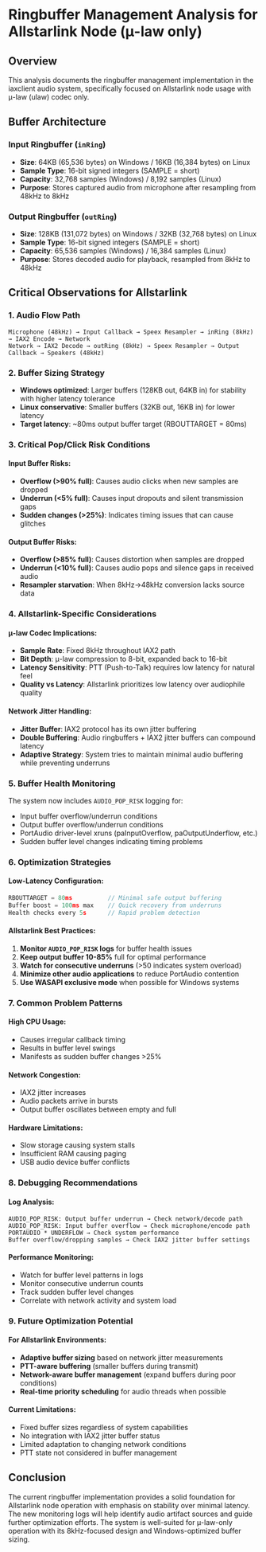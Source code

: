 # Ringbuffer Management Analysis for Allstarlink Node (μ-law only)

## Overview
This analysis documents the ringbuffer management implementation in the iaxclient audio system, specifically focused on Allstarlink node usage with μ-law (ulaw) codec only.

## Buffer Architecture

### Input Ringbuffer (`inRing`)
- **Size**: 64KB (65,536 bytes) on Windows / 16KB (16,384 bytes) on Linux
- **Sample Type**: 16-bit signed integers (SAMPLE = short)
- **Capacity**: 32,768 samples (Windows) / 8,192 samples (Linux)
- **Purpose**: Stores captured audio from microphone after resampling from 48kHz to 8kHz

### Output Ringbuffer (`outRing`) 
- **Size**: 128KB (131,072 bytes) on Windows / 32KB (32,768 bytes) on Linux
- **Sample Type**: 16-bit signed integers (SAMPLE = short) 
- **Capacity**: 65,536 samples (Windows) / 16,384 samples (Linux)
- **Purpose**: Stores decoded audio for playback, resampled from 8kHz to 48kHz

## Critical Observations for Allstarlink

### 1. Audio Flow Path
```
Microphone (48kHz) → Input Callback → Speex Resampler → inRing (8kHz) → IAX2 Encode → Network
Network → IAX2 Decode → outRing (8kHz) → Speex Resampler → Output Callback → Speakers (48kHz)
```

### 2. Buffer Sizing Strategy
- **Windows optimized**: Larger buffers (128KB out, 64KB in) for stability with higher latency tolerance
- **Linux conservative**: Smaller buffers (32KB out, 16KB in) for lower latency
- **Target latency**: ~80ms output buffer target (RBOUTTARGET = 80ms)

### 3. Critical Pop/Click Risk Conditions

#### Input Buffer Risks:
- **Overflow (>90% full)**: Causes audio clicks when new samples are dropped
- **Underrun (<5% full)**: Causes input dropouts and silent transmission gaps
- **Sudden changes (>25%)**: Indicates timing issues that can cause glitches

#### Output Buffer Risks:
- **Overflow (>85% full)**: Causes distortion when samples are dropped
- **Underrun (<10% full)**: Causes audio pops and silence gaps in received audio
- **Resampler starvation**: When 8kHz→48kHz conversion lacks source data

### 4. Allstarlink-Specific Considerations

#### μ-law Codec Implications:
- **Sample Rate**: Fixed 8kHz throughout IAX2 path
- **Bit Depth**: μ-law compression to 8-bit, expanded back to 16-bit
- **Latency Sensitivity**: PTT (Push-to-Talk) requires low latency for natural feel
- **Quality vs Latency**: Allstarlink prioritizes low latency over audiophile quality

#### Network Jitter Handling:
- **Jitter Buffer**: IAX2 protocol has its own jitter buffering
- **Double Buffering**: Audio ringbuffers + IAX2 jitter buffers can compound latency
- **Adaptive Strategy**: System tries to maintain minimal audio buffering while preventing underruns

### 5. Buffer Health Monitoring

The system now includes `AUDIO_POP_RISK` logging for:
- Input buffer overflow/underrun conditions
- Output buffer overflow/underrun conditions  
- PortAudio driver-level xruns (paInputOverflow, paOutputUnderflow, etc.)
- Sudden buffer level changes indicating timing problems

### 6. Optimization Strategies

#### Low-Latency Configuration:
```c
RBOUTTARGET = 80ms          // Minimal safe output buffering
Buffer boost = 100ms max    // Quick recovery from underruns
Health checks every 5s      // Rapid problem detection
```

#### Allstarlink Best Practices:
1. **Monitor `AUDIO_POP_RISK` logs** for buffer health issues
2. **Keep output buffer 10-85%** full for optimal performance
3. **Watch for consecutive underruns** (>50 indicates system overload)
4. **Minimize other audio applications** to reduce PortAudio contention
5. **Use WASAPI exclusive mode** when possible for Windows systems

### 7. Common Problem Patterns

#### High CPU Usage:
- Causes irregular callback timing
- Results in buffer level swings
- Manifests as sudden buffer changes >25%

#### Network Congestion:
- IAX2 jitter increases
- Audio packets arrive in bursts
- Output buffer oscillates between empty and full

#### Hardware Limitations:
- Slow storage causing system stalls
- Insufficient RAM causing paging
- USB audio device buffer conflicts

### 8. Debugging Recommendations

#### Log Analysis:
```
AUDIO_POP_RISK: Output buffer underrun → Check network/decode path
AUDIO_POP_RISK: Input buffer overflow → Check microphone/encode path  
PORTAUDIO * UNDERFLOW → Check system performance
Buffer overflow/dropping samples → Check IAX2 jitter buffer settings
```

#### Performance Monitoring:
- Watch for buffer level patterns in logs
- Monitor consecutive underrun counts
- Track sudden buffer level changes
- Correlate with network activity and system load

### 9. Future Optimization Potential

#### For Allstarlink Environments:
- **Adaptive buffer sizing** based on network jitter measurements
- **PTT-aware buffering** (smaller buffers during transmit)
- **Network-aware buffer management** (expand buffers during poor conditions)
- **Real-time priority scheduling** for audio threads when possible

#### Current Limitations:
- Fixed buffer sizes regardless of system capabilities
- No integration with IAX2 jitter buffer status
- Limited adaptation to changing network conditions
- PTT state not considered in buffer management

## Conclusion

The current ringbuffer implementation provides a solid foundation for Allstarlink node operation with emphasis on stability over minimal latency. The new monitoring logs will help identify audio artifact sources and guide further optimization efforts. The system is well-suited for μ-law-only operation with its 8kHz-focused design and Windows-optimized buffer sizing.
